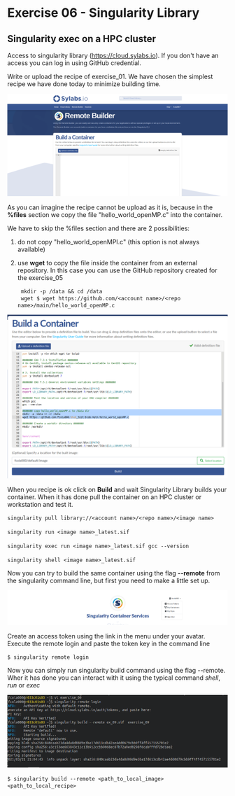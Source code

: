 Exercise 06 - Singularity Library 
=================================

Singularity exec on a HPC cluster
---------------------------------

Access to singularity library (<https://cloud.sylabs.io>). If you don't have an access you can log in using GitHub credential.

Write or upload the recipe of exercise\_01. We have chosen the simplest recipe we have done today to minimize building time.

![Create/Upload a recipe](images/create.png)

As you can imagine the recipe cannot be upload as it is, because in the **%files** section we copy the file "hello\_world\_openMP.c" into the container. 

We have to skip the %files section and there are 2 possibilities:

1. do not copy "hello\_world\_openMPI.c" (this option is not always available) 
2. use **wget** to copy the file inside the container from an external repository. In this case you can use the GitHub repository created for the exercise\_05

		
		mkdir -p /data && cd /data
		wget $ wget https://github.com/<account name>/<repo name>/main/hello_world_openMP.c


![modify the recipe](images/upload.png)

When you recipe is ok click on **Build** and wait Singularity Library builds your container. When it has done pull the container on an HPC cluster or workstation and test it.

	singularity pull library://<account name>/<repo name>/<image name>

	singularity run <image name>_latest.sif
	
	singularity exec run <image name>_latest.sif gcc --version
	
	singularity shell <image name>_latest.sif


Now you can try to build the same container using the flag **--remote** from the singularity command line, but first you need to make a little set up.

![Access token](images/token.png)

Create an access token using the link in the menu under your avatar. Execute the remote login and paste the token key in the command line

	$ singularity remote login

Now you can simply run singularity build command using the flag --remote. Wher it has done you can interact with it using the typical command *shell*, *run* or *exec*

![remote build](images/remote_build.png)


	$ singularity build --remote <path_to_local_image> <path_to_local_recipe>


